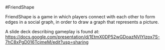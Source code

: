 #FriendShape

FriendShape is a game in which players connect with each other to form edges in a social graph, in order to draw a graph that represents a picture.

A slide deck describing gameplay is found at:
https://docs.google.com/presentation/d/1EtmX0DP52wGDoazNVlYlzpx7S-7hC8xPgD016TcjmeM/edit?usp=sharing

